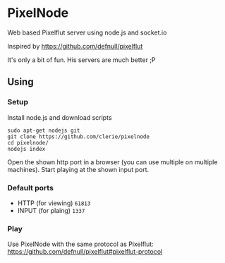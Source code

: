 # PixelNode
Web based Pixelflut server using node.js and socket.io

Inspired by https://github.com/defnull/pixelflut

It's only a bit of fun. His servers are much better ;P

## Using
### Setup
Install node.js and download scripts
```
sudo apt-get nodejs git
git clone https://github.com/clerie/pixelnode
cd pixelnode/
nodejs index
```
Open the shown http port in a browser (you can use multiple on multiple machines).
Start playing at the shown input port.

### Default ports
* HTTP (for viewing) `61813`
* INPUT (for plaing) `1337`

### Play
Use PixelNode with the same protocol as Pixelflut:
https://github.com/defnull/pixelflut#pixelflut-protocol
